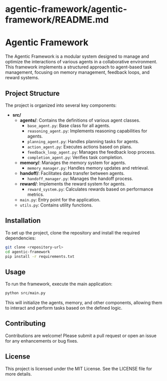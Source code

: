 # agentic-framework/agentic-framework/README.md

# Agentic Framework

The Agentic Framework is a modular system designed to manage and optimize the interactions of various agents in a collaborative environment. This framework implements a structured approach to agent-based task management, focusing on memory management, feedback loops, and reward systems.

## Project Structure

The project is organized into several key components:

- **src/**
  - **agents/**: Contains the definitions of various agent classes.
    - `base_agent.py`: Base class for all agents.
    - `reasoning_agent.py`: Implements reasoning capabilities for agents.
    - `planning_agent.py`: Handles planning tasks for agents.
    - `action_agent.py`: Executes actions based on plans.
    - `feedback_loop_agent.py`: Manages the feedback loop process.
    - `completion_agent.py`: Verifies task completion.
  - **memory/**: Manages the memory system for agents.
    - `memory_manager.py`: Handles memory updates and retrieval.
  - **handoff/**: Facilitates data transfer between agents.
    - `handoff_manager.py`: Manages the handoff process.
  - **reward/**: Implements the reward system for agents.
    - `reward_system.py`: Calculates rewards based on performance metrics.
  - `main.py`: Entry point for the application.
  - `utils.py`: Contains utility functions.

## Installation

To set up the project, clone the repository and install the required dependencies:

```bash
git clone <repository-url>
cd agentic-framework
pip install -r requirements.txt
```

## Usage

To run the framework, execute the main application:

```bash
python src/main.py
```

This will initialize the agents, memory, and other components, allowing them to interact and perform tasks based on the defined logic.

## Contributing

Contributions are welcome! Please submit a pull request or open an issue for any enhancements or bug fixes.

## License

This project is licensed under the MIT License. See the LICENSE file for more details.